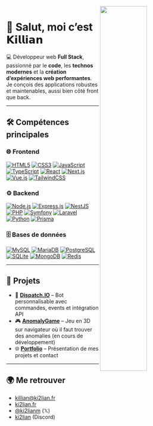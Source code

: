 <!-- vscode: ctrl + shift + v -->
<!-- Alors comme ça on est curieux et on lit le contenu du readme ?? 🧐 -->
<a href="https://discord.com/users/253176119921082369" target="_blank" rel="noopener noreferrer">
    <img align="right" src="https://lanyard.cnrad.dev/api/253176119921082369?bg=0b1421&borderRadius=0.75rem&idleMessage=Je%20ne%20joue%20pas%20ou%20je%20ne%20code%20pas%20?%20Étrange..." width="50%"/>
</a>

# 👋 Salut, moi c’est 𝗞𝗶𝗹𝗹𝗶𝗮𝗻

💻 Développeur web **Full Stack**, passionné par le **code**, les **technos modernes** et la **création d’expériences web performantes**.  
Je conçois des applications robustes et maintenables, aussi bien côté front que back.

---

## 🛠️ Compétences principales

### 🌐 Frontend

[![HTML5](https://img.shields.io/badge/HTML5-E34F26?logo=html5&logoColor=fff "HTML5")](https://developer.mozilla.org/fr/docs/Web/HTML)
[![CSS3](https://img.shields.io/badge/CSS3-1572B6?logo=css3&logoColor=fff "CSS3")](https://developer.mozilla.org/fr/docs/Web/CSS)
[![JavaScript](https://img.shields.io/badge/JavaScript-F7DF1E?logo=javascript&logoColor=000 "JavaScript")](https://developer.mozilla.org/fr/docs/Web/JavaScript)
[![TypeScript](https://img.shields.io/badge/TypeScript-3178C6?logo=typescript&logoColor=fff "TypeScript")](https://www.typescriptlang.org/)
[![React](https://img.shields.io/badge/React-61DAFB?logo=react&logoColor=000 "React")](https://react.dev/)
[![Next.js](https://img.shields.io/badge/Next.js-000000?logo=next.js&logoColor=fff "Next.js")](https://nextjs.org/)
[![Vue.js](https://img.shields.io/badge/Vue.js-4FC08D?logo=vue.js&logoColor=fff "Vue.js")](https://vuejs.org/)
[![TailwindCSS](https://img.shields.io/badge/TailwindCSS-06B6D4?logo=tailwindcss&logoColor=fff "TailwindCSS")](https://tailwindcss.com/)

### ⚙️ Backend

[![Node.js](https://img.shields.io/badge/Node.js-339933?logo=node.js&logoColor=fff "Node.js")](https://nodejs.org/)
[![Express.js](https://img.shields.io/badge/Express.js-000000?logo=express&logoColor=fff "Express.js")](https://expressjs.com/)
[![NestJS](https://img.shields.io/badge/NestJS-E0234E?logo=nestjs&logoColor=fff "NestJS")](https://nestjs.com/)
[![PHP](https://img.shields.io/badge/PHP-777BB4?logo=php&logoColor=fff "PHP")](https://www.php.net/)
[![Symfony](https://img.shields.io/badge/Symfony-000000?logo=symfony&logoColor=fff "Symfony")](https://symfony.com/)
[![Laravel](https://img.shields.io/badge/Laravel-FF2D20?logo=laravel&logoColor=fff "Laravel")](https://laravel.com/)
[![Python](https://img.shields.io/badge/Python-3776AB?logo=python&logoColor=fff "Python")](https://www.python.org/)
[![Prisma](https://img.shields.io/badge/Prisma-2D3748?logo=prisma&logoColor=fff "Prisma")](https://www.prisma.io/)

### 🗄️ Bases de données

[![MySQL](https://img.shields.io/badge/MySQL-4479A1?logo=mysql&logoColor=fff "MySQL")](https://www.mysql.com/)
[![MariaDB](https://img.shields.io/badge/MariaDB-003545?logo=mariadb&logoColor=fff "MariaDB")](https://mariadb.org/)
[![PostgreSQL](https://img.shields.io/badge/PostgreSQL-4169E1?logo=postgresql&logoColor=fff "PostgreSQL")](https://www.postgresql.org/)
[![SQLite](https://img.shields.io/badge/SQLite-003B57?logo=sqlite&logoColor=fff "SQLite")](https://www.sqlite.org/)
[![MongoDB](https://img.shields.io/badge/MongoDB-47A248?logo=mongodb&logoColor=fff "MongoDB")](https://www.mongodb.com/)
[![Redis](https://img.shields.io/badge/Redis-DC382D?logo=redis&logoColor=fff "Redis")](https://redis.io/)

---

## 🚀 Projets

-   🤖 [**Dispatch.IO**](https://dispatchio.xyz/fr) – Bot personnalisable avec commandes, events et intégration API
-   🎮 [**AnomalyGame**](https://github.com/Ki2lian/anomalyGame) – Jeu en 3D sur navigateur où il faut trouver des anomalies (en cours de développement)
-   🌐 [**Portfolio**](https://ki2lian.fr) – Présentation de mes projets et contact

---

## 🌍 Me retrouver

-   [killian@ki2lian.fr](mailto:killian@ki2lian.fr)
-   [ki2lian.fr](https://ki2lian.fr)
-   [@ki2lianm](https://x.com/ki2lianm) (𝕏)
-   [ki2lian](https://discord.com/users/253176119921082369) (Discord)
